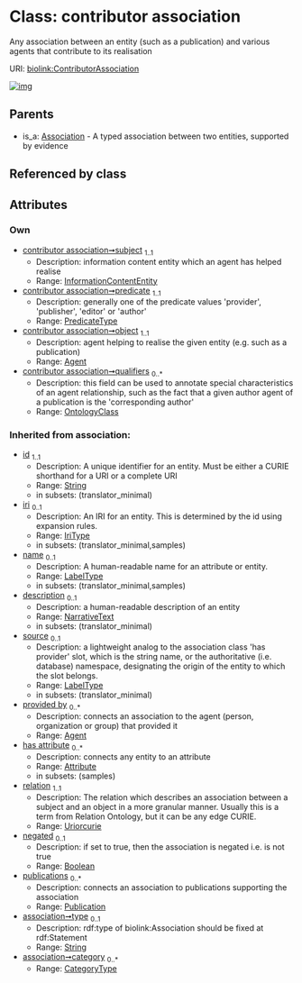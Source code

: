 
# Class: contributor association


Any association between an entity (such as a publication) and various agents that contribute to its realisation

URI: [biolink:ContributorAssociation](https://w3id.org/biolink/vocab/ContributorAssociation)


[![img](https://yuml.me/diagram/nofunky;dir:TB/class/[Publication],[OntologyClass],[InformationContentEntity],[OntologyClass]<qualifiers%200..*-++[ContributorAssociation&#124;predicate:predicate_type;relation(i):uriorcurie;negated(i):boolean%20%3F;type(i):string%20%3F;category(i):category_type%20*;id(i):string;iri(i):iri_type%20%3F;name(i):label_type%20%3F;description(i):narrative_text%20%3F;source(i):label_type%20%3F],[Agent]<object%201..1-%20[ContributorAssociation],[InformationContentEntity]<subject%201..1-%20[ContributorAssociation],[Association]^-[ContributorAssociation],[Attribute],[Association],[Agent])](https://yuml.me/diagram/nofunky;dir:TB/class/[Publication],[OntologyClass],[InformationContentEntity],[OntologyClass]<qualifiers%200..*-++[ContributorAssociation&#124;predicate:predicate_type;relation(i):uriorcurie;negated(i):boolean%20%3F;type(i):string%20%3F;category(i):category_type%20*;id(i):string;iri(i):iri_type%20%3F;name(i):label_type%20%3F;description(i):narrative_text%20%3F;source(i):label_type%20%3F],[Agent]<object%201..1-%20[ContributorAssociation],[InformationContentEntity]<subject%201..1-%20[ContributorAssociation],[Association]^-[ContributorAssociation],[Attribute],[Association],[Agent])

## Parents

 *  is_a: [Association](Association.md) - A typed association between two entities, supported by evidence

## Referenced by class


## Attributes


### Own

 * [contributor association➞subject](contributor_association_subject.md)  <sub>1..1</sub>
     * Description: information content entity which an agent has helped realise
     * Range: [InformationContentEntity](InformationContentEntity.md)
 * [contributor association➞predicate](contributor_association_predicate.md)  <sub>1..1</sub>
     * Description: generally one of the predicate values 'provider', 'publisher', 'editor' or 'author'
     * Range: [PredicateType](types/PredicateType.md)
 * [contributor association➞object](contributor_association_object.md)  <sub>1..1</sub>
     * Description: agent helping to realise the given entity (e.g. such as a publication)
     * Range: [Agent](Agent.md)
 * [contributor association➞qualifiers](contributor_association_qualifiers.md)  <sub>0..\*</sub>
     * Description: this field can be used to annotate special characteristics of an agent relationship, such as the fact that a given author agent of a publication is the 'corresponding author'
     * Range: [OntologyClass](OntologyClass.md)

### Inherited from association:

 * [id](id.md)  <sub>1..1</sub>
     * Description: A unique identifier for an entity. Must be either a CURIE shorthand for a URI or a complete URI
     * Range: [String](types/String.md)
     * in subsets: (translator_minimal)
 * [iri](iri.md)  <sub>0..1</sub>
     * Description: An IRI for an entity. This is determined by the id using expansion rules.
     * Range: [IriType](types/IriType.md)
     * in subsets: (translator_minimal,samples)
 * [name](name.md)  <sub>0..1</sub>
     * Description: A human-readable name for an attribute or entity.
     * Range: [LabelType](types/LabelType.md)
     * in subsets: (translator_minimal,samples)
 * [description](description.md)  <sub>0..1</sub>
     * Description: a human-readable description of an entity
     * Range: [NarrativeText](types/NarrativeText.md)
     * in subsets: (translator_minimal)
 * [source](source.md)  <sub>0..1</sub>
     * Description: a lightweight analog to the association class 'has provider' slot, which is the string name, or the authoritative (i.e. database) namespace, designating the origin of the entity to which the slot belongs.
     * Range: [LabelType](types/LabelType.md)
     * in subsets: (translator_minimal)
 * [provided by](provided_by.md)  <sub>0..\*</sub>
     * Description: connects an association to the agent (person, organization or group) that provided it
     * Range: [Agent](Agent.md)
 * [has attribute](has_attribute.md)  <sub>0..\*</sub>
     * Description: connects any entity to an attribute
     * Range: [Attribute](Attribute.md)
     * in subsets: (samples)
 * [relation](relation.md)  <sub>1..1</sub>
     * Description: The relation which describes an association between a subject and an object in a more granular manner. Usually this is a term from Relation Ontology, but it can be any edge CURIE.
     * Range: [Uriorcurie](types/Uriorcurie.md)
 * [negated](negated.md)  <sub>0..1</sub>
     * Description: if set to true, then the association is negated i.e. is not true
     * Range: [Boolean](types/Boolean.md)
 * [publications](publications.md)  <sub>0..\*</sub>
     * Description: connects an association to publications supporting the association
     * Range: [Publication](Publication.md)
 * [association➞type](association_type.md)  <sub>0..1</sub>
     * Description: rdf:type of biolink:Association should be fixed at rdf:Statement
     * Range: [String](types/String.md)
 * [association➞category](association_category.md)  <sub>0..\*</sub>
     * Range: [CategoryType](types/CategoryType.md)
